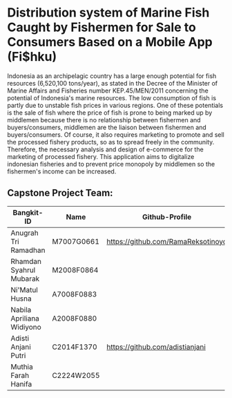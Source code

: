 # Distribution system of Marine Fish Caught by Fishermen for Sale to Consumers Based on a Mobile App (Fi$hku)


Indonesia as an archipelagic country has a large enough potential for fish resources (6,520,100 tons/year), as stated in the Decree of the Minister of Marine Affairs and Fisheries number KEP.45/MEN/2011 concerning the potential of Indonesia's marine resources. The low consumption of fish is partly due to unstable fish prices in various regions. One of these potentials is the sale of fish where the price of fish is prone to being marked up by middlemen because there is no relationship between fishermen and buyers/consumers, middlemen are the liaison between fishermen and buyers/consumers. Of course, it also requires marketing to promote and sell the processed fishery products, so as to spread freely in the community. Therefore, the necessary analysis and design of e-commerce for the marketing of processed fishery. This application aims to digitalize indonesian fisheries and to prevent price monopoly by middlemen so the fishermen's income can be increased.

## Capstone Project Team: 
| Bangkit-ID | Name | Github-Profile |
| ------ | ------ | ------ | 
| Anugrah Tri Ramadhan  | M7007G0661  | https://github.com/RamaReksotinoyo |
| Rhamdan Syahrul Mubarak | M2008F0864  |  |
| Ni'Matul Husna | A7008F0883  |  |
| Nabila Apriliana Widiyono | A2008F0880 |  |
| Adisti Anjani Putri | 	C2014F1370 | https://github.com/adistianjani |
| Muthia Farah Hanifa  | C2224W2055 |  |